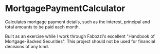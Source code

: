 # MortgagePaymentCalculator

Calculates mortgage payment details, such as the interest, principal and total amounts to be paid each month.

Built as an exercise while I work through Fabozzi's excellent "Handbook of Mortgage-Backed Securities". This project should not be used for financial decisions of any kind.